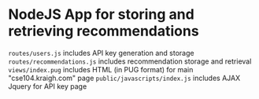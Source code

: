 # NodeJS App for storing and retrieving recommendations

`routes/users.js` includes API key generation and storage
`routes/recommendations.js` includes recommendation storage and retrieval
`views/index.pug` includes HTML (in PUG format) for main "cse104.kraigh.com" page
`public/javascripts/index.js` includes AJAX Jquery for API key page
